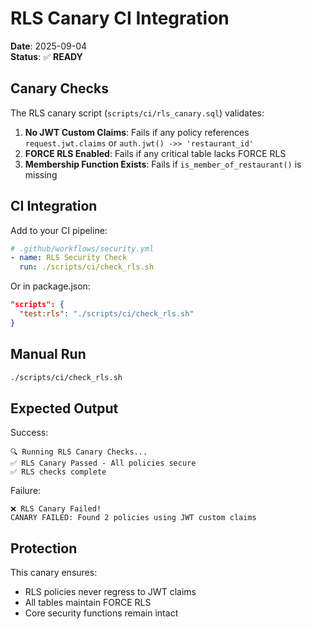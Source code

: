# RLS Canary CI Integration

**Date**: 2025-09-04  
**Status**: ✅ **READY**

## Canary Checks

The RLS canary script (`scripts/ci/rls_canary.sql`) validates:

1. **No JWT Custom Claims**: Fails if any policy references `request.jwt.claims` or `auth.jwt() ->> 'restaurant_id'`
2. **FORCE RLS Enabled**: Fails if any critical table lacks FORCE RLS
3. **Membership Function Exists**: Fails if `is_member_of_restaurant()` is missing

## CI Integration

Add to your CI pipeline:

```yaml
# .github/workflows/security.yml
- name: RLS Security Check
  run: ./scripts/ci/check_rls.sh
```

Or in package.json:

```json
"scripts": {
  "test:rls": "./scripts/ci/check_rls.sh"
}
```

## Manual Run

```bash
./scripts/ci/check_rls.sh
```

## Expected Output

Success:
```
🔍 Running RLS Canary Checks...
✅ RLS Canary Passed - All policies secure
✅ RLS checks complete
```

Failure:
```
❌ RLS Canary Failed!
CANARY FAILED: Found 2 policies using JWT custom claims
```

## Protection

This canary ensures:
- RLS policies never regress to JWT claims
- All tables maintain FORCE RLS
- Core security functions remain intact